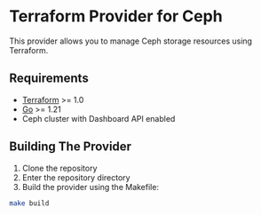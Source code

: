 # Terraform Provider for Ceph

This provider allows you to manage Ceph storage resources using Terraform.

## Requirements

- [Terraform](https://www.terraform.io/downloads.html) >= 1.0
- [Go](https://golang.org/doc/install) >= 1.21
- Ceph cluster with Dashboard API enabled

## Building The Provider

1. Clone the repository
2. Enter the repository directory
3. Build the provider using the Makefile:

```bash
make build
